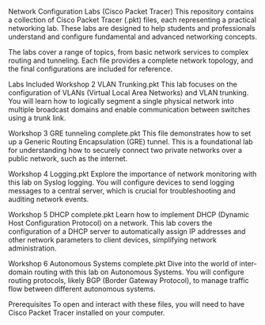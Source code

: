 Network Configuration Labs (Cisco Packet Tracer)
This repository contains a collection of Cisco Packet Tracer (.pkt) files, each representing a practical networking lab. These labs are designed to help students and professionals understand and configure fundamental and advanced networking concepts.

The labs cover a range of topics, from basic network services to complex routing and tunneling. Each file provides a complete network topology, and the final configurations are included for reference.

Labs Included
Workshop 2 VLAN Trunking.pkt
This lab focuses on the configuration of VLANs (Virtual Local Area Networks) and VLAN trunking. You will learn how to logically segment a single physical network into multiple broadcast domains and enable communication between switches using a trunk link.

Workshop 3 GRE tunneling complete.pkt
This file demonstrates how to set up a Generic Routing Encapsulation (GRE) tunnel. This is a foundational lab for understanding how to securely connect two private networks over a public network, such as the internet.

Workshop 4 Logging.pkt
Explore the importance of network monitoring with this lab on Syslog logging. You will configure devices to send logging messages to a central server, which is crucial for troubleshooting and auditing network events.

Workshop 5 DHCP complete.pkt
Learn how to implement DHCP (Dynamic Host Configuration Protocol) on a network. This lab covers the configuration of a DHCP server to automatically assign IP addresses and other network parameters to client devices, simplifying network administration.

Workshop 6 Autonomous Systems complete.pkt
Dive into the world of inter-domain routing with this lab on Autonomous Systems. You will configure routing protocols, likely BGP (Border Gateway Protocol), to manage traffic flow between different autonomous systems.

Prerequisites
To open and interact with these files, you will need to have Cisco Packet Tracer installed on your computer.
